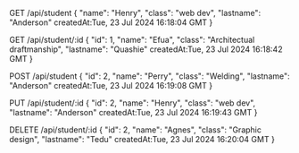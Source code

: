GET /api/student 
{
  "name": "Henry",
  "class": "web dev",
  "lastname": "Anderson"
  createdAt:Tue, 23 Jul 2024 16:18:04 GMT
}

GET /api/student/:id
{
  "id": 1,
  "name": "Efua",
  "class": "Architectual draftmanship",
  "lastname": "Quashie"
  createdAt:Tue, 23 Jul 2024 16:18:42 GMT
}

POST /api/student
{
  "id": 2,
  "name": "Perry",
  "class": "Welding",
  "lastname": "Anderson"
  createdAt:Tue, 23 Jul 2024 16:19:08 GMT
}

PUT /api/student/:id
{
  "id": 2,
  "name": "Henry",
  "class": "web dev",
  "lastname": "Anderson"
  createdAt:Tue, 23 Jul 2024 16:19:43 GMT
}

DELETE /api/student/:id
{
  "id": 2,
  "name": "Agnes",
  "class": "Graphic design",
  "lastname": "Tedu"
  createdAt:Tue, 23 Jul 2024 16:20:04 GMT
}